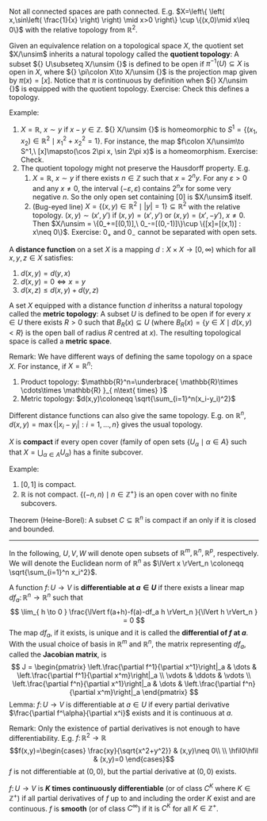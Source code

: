 Not all connected spaces are path connected. E.g. $X=\left\{ \left( x,\sin\left( \frac{1}{x} \right) \right) \mid x>0 \right\} \cup \{(x,0)\mid x\leq 0\}$ with the relative topology from $\mathbb{R}^2$.

Given an equivalence relation on a topological space $X$, the quotient set $X/\unsim$ inherits a natural topology called the **quotient topology**: A subset ${} U\subseteq X/\unsim {}$ is defined to be open if $\pi ^{-1}(U)\subseteq X$ is open in $X$, where ${} \pi\colon X\to X/\unsim {}$ is the projection map given by $\pi(x) = [x]$. Notice that $\pi$ is continuous by definition when ${} X/\unsim {}$ is equipped with the quotient topology. Exercise: Check this defines a topology.

Example:
1. $X = \mathbb{R}$, $x\sim y$ if $x-y\in \mathbb{Z}$. ${} X/\unsim {}$ is homeomorphic to $S^1 = \{(x_1,x_2)\in \mathbb{R}^2 \mid x_1^2+x_2^2=1\}$. For instance, the map $f\colon X/\unsim\to S^1,\ [x]\mapsto(\cos 2\pi x, \sin 2\pi x)$ is a homeomorphism. Exercise: Check.
2. The quotient topology might not preserve the Hausdorff property. E.g.
	1. $X = \mathbb{R}$, $x\sim y$ if there exists $n\in \mathbb{Z}$ such that $x=2^ny$. For any $\varepsilon>0$ and any $x\neq 0$, the interval $(-\varepsilon,\varepsilon)$ contains $2^nx$ for some very negative $n$. So the only open set containing $[0]$ is $X/\unsim$ itself.
	2. (Bug-eyed line) $X = \{(x,y)\in \mathbb{R}^2\mid |y|=1\} \subseteq \mathbb{R}^2$ with the relative topology. $(x,y)\sim(x',y')$ if $(x,y)=(x',y')$ or $(x,y)=(x',-y'),\ x\neq 0$. Then $X/\unsim = \{0_+=[(0,1)],\ 0_-=[(0,-1)]\}\cup \{[x]=[(x,1)] : x\neq 0\}$. Exercise: $0_+$ and $0_-$ cannot be separated with open sets.

A **distance function** on a set $X$ is a mapping $d:X\times X \to[0,\infty)$ which for all $x,y,z\in X$ satisfies:
1. $d(x,y)=d(y,x)$
2. $d(x,y)=0 \iff x=y$
3. $d(x,z) \leq  d(x,y) + d(y,z)$

A set $X$ equipped with a distance function $d$ inheritss a natural topology called the **metric topology**: A subset $U$ is defined to be open if for every $x\in U$ there exists $R>0$ such that $B_R(x)\subseteq U$ (where $B_R(x)=\{y\in X\mid d(x,y)<R\}$ is the open ball of radius $R$ centred at $x$). The resulting topological space is called a **metric space**.

Remark:
We have different ways of defining the same topology on a space $X$. For instance, if $X=\mathbb{R}^n$:
1. Product topology: $\mathbb{R}^n=\underbrace{ \mathbb{R}\times \cdots\times \mathbb{R} }_{ n\text{ times} }$
2. Metric topology: $d(x,y)\coloneqq \sqrt{\sum_{i=1}^n(x_i-y_i)^2}$

Different distance functions can also give the same topology. E.g. on $\mathbb{R}^n$, $d(x,y)=\max\{|x_i-y_i|:i=1,\dots,n\}$ gives the usual topology.

$X$ is **compact** if every open cover (family of open sets $\{U_\alpha\mid\alpha \in A\}$ such that $X=\bigcup_{\alpha \in A}U_\alpha$) has a finite subcover.

Example:
1. $[0,1]$ is compact.
2. $\mathbb{R}$ is not compact. $\{(-n,n)\mid n\in \mathbb{Z}^+\}$ is an open cover with no finite subcovers.

Theorem (Heine-Borel):
A subset $C\subseteq \mathbb{R}^n$ is compact if an only if it is closed and bounded.

---

In the following, $U,V,W$ will denote open subsets of $\mathbb{R}^m, \mathbb{R}^n, \mathbb{R}^p$, respectively. We will denote the Euclidean norm of $\mathbb{R}^n$ as $\lVert x \rVert_n \coloneqq \sqrt{\sum_{i=1}^n x_i^2}$.

A function $f\colon U\to V$ is **differentiable at $a\in U$** if there exists a linear map $df_a\colon \mathbb{R}^n\to \mathbb{R}^n$ such that
$$
\lim_{ h \to 0 } \frac{\lVert f(a+h)-f(a)-df_a h \rVert_n }{\lVert h \rVert_n } = 0
$$
The map $df_a$, if it exists, is unique and it is called the **differential of $f$ at $a$**. With the usual choice of basis in $\mathbb{R}^m$ and $\mathbb{R}^n$, the matrix representing $df_a$, called the **Jacobian matrix**, is
$$
J = \begin{pmatrix}
\left.\frac{\partial f^1}{\partial x^1}\right|_a  & \dots & \left.\frac{\partial f^1}{\partial x^m}\right|_a \\
\vdots & \ddots & \vdots \\
\left.\frac{\partial f^n}{\partial x^1}\right|_a  & \dots & \left.\frac{\partial f^n}{\partial x^m}\right|_a
\end{pmatrix}
$$
Lemma:
$f\colon U\to V$ is differentiable at $a\in U$ if every partial derivative $\frac{\partial f^\alpha}{\partial x^i}$ exists and it is continuous at $a$.

Remark:
Only the existence of partial derivatives is not enough to have differentiability. E.g. $f\colon \mathbb{R}^2\to \mathbb{R}$ $$f(x,y)=\begin{cases}
\frac{xy}{\sqrt{x^2+y^2}} & (x,y)\neq 0\\ \\
\hfil0\hfil & (x,y)=0
\end{cases}$$
$f$ is not differentiable at $(0,0)$, but the partial derivative at $(0,0)$ exists.

$f\colon U\to V$ is **$K$ times continuously differentiable** (or of class $C^K$ where $K\in \mathbb{Z}^+$) if all partial derivatives of $f$ up to and including the order $K$ exist and are continuous. $f$ is **smooth** (or of class $C^\infty$) if it is $C^K$ for all $K\in \mathbb{Z}^+$.